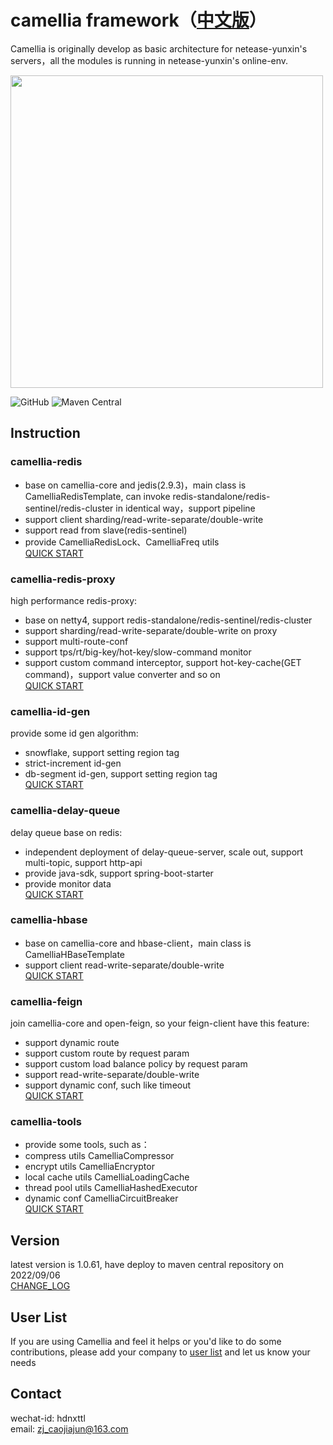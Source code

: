 # camellia framework（[中文版](README.md)）
Camellia is originally develop as basic architecture for netease-yunxin's servers，all the modules is running in netease-yunxin's online-env.

<img src="/docs/img/logo.png" width = "500"/>
 
![GitHub](https://img.shields.io/badge/license-MIT-green.svg)
![Maven Central](https://maven-badges.herokuapp.com/maven-central/com.netease.nim/camellia/badge.svg)
  
## Instruction
### camellia-redis  
* base on camellia-core and jedis(2.9.3)，main class is CamelliaRedisTemplate, can invoke redis-standalone/redis-sentinel/redis-cluster in identical way，support pipeline    
* support client sharding/read-write-separate/double-write   
* support read from slave(redis-sentinel)
* provide CamelliaRedisLock、CamelliaFreq utils  
[QUICK START](/docs/redis-template/redis-template.md)

### camellia-redis-proxy  
high performance redis-proxy:  
* base on netty4, support redis-standalone/redis-sentinel/redis-cluster  
* support sharding/read-write-separate/double-write on proxy  
* support multi-route-conf            
* support tps/rt/big-key/hot-key/slow-command monitor  
* support custom command interceptor, support hot-key-cache(GET command)，support value converter and so on    
[QUICK START](/docs/redis-proxy/redis-proxy-en.md)  

### camellia-id-gen
provide some id gen algorithm:   
* snowflake, support setting region tag
* strict-increment id-gen
* db-segment id-gen, support setting region tag         
[QUICK START](/docs/id-gen/id-gen.md)

### camellia-delay-queue
delay queue base on redis:   
* independent deployment of delay-queue-server, scale out, support multi-topic, support http-api
* provide java-sdk, support spring-boot-starter
* provide monitor data    
[QUICK START](/docs/delay-queue/delay-queue.md)

### camellia-hbase  
* base on camellia-core and hbase-client，main class is CamelliaHBaseTemplate    
* support client read-write-separate/double-write  
[QUICK START](/docs/hbase-template/hbase-template.md)  

### camellia-feign
join camellia-core and open-feign, so your feign-client have this feature: 
* support dynamic route
* support custom route by request param
* support custom load balance policy by request param
* support read-write-separate/double-write
* support dynamic conf, such like timeout  
[QUICK START](/docs/feign/feign.md)

### camellia-tools
* provide some tools, such as：
* compress utils CamelliaCompressor
* encrypt utils CamelliaEncryptor
* local cache utils CamelliaLoadingCache
* thread pool utils CamelliaHashedExecutor
* dynamic conf CamelliaCircuitBreaker  
[QUICK START](/docs/tools/tools.md)

## Version
latest version is 1.0.61, have deploy to maven central repository on 2022/09/06  
[CHANGE_LOG](/update-en.md)  

## User List
If you are using Camellia and feel it helps or you'd like to do some contributions, please add your company to [user list](https://github.com/netease-im/camellia/issues/10) and let us know your needs 

## Contact
wechat-id: hdnxttl  
email: zj_caojiajun@163.com  